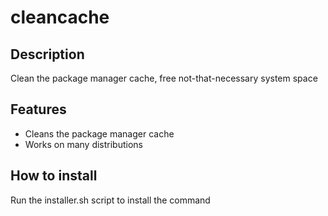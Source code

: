 # cleancache

## Description

Clean the package manager cache, free not-that-necessary system space

## Features

<ul>
<li>Cleans the package manager cache</li>
<li>Works on many distributions</li>
</ul>

## How to install
Run the installer.sh script to install the command